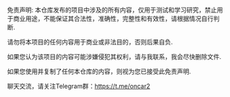 
<br />

免责声明: 本仓库发布的项目中涉及的所有内容，仅用于测试和学习研究，禁止用于商业用途，不能保证其合法性，准确性，完整性和有效性，请根据情况自行判断.

请勿将本项目的任何内容用于商业或非法目的，否则后果自负.

如果您认为该项目的内容可能涉嫌侵犯其权利，请与我联系，我会尽快删除文件.

如果您使用并复制了任何本仓库的内容，则视为您已接受此免责声明.

聊天交流，请关注Telegram群：https://t.me/oncar2



